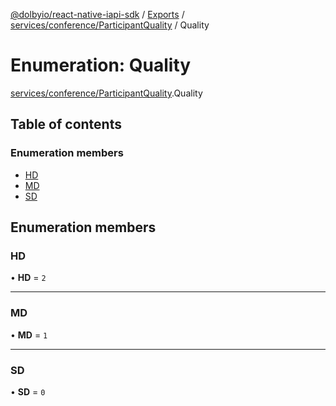 [@dolbyio/react-native-iapi-sdk](../README.md) / [Exports](../modules.md) / [services/conference/ParticipantQuality](../modules/services_conference_ParticipantQuality.md) / Quality

# Enumeration: Quality

[services/conference/ParticipantQuality](../modules/services_conference_ParticipantQuality.md).Quality

## Table of contents

### Enumeration members

- [HD](services_conference_ParticipantQuality.Quality.md#hd)
- [MD](services_conference_ParticipantQuality.Quality.md#md)
- [SD](services_conference_ParticipantQuality.Quality.md#sd)

## Enumeration members

### HD

• **HD** = `2`

___

### MD

• **MD** = `1`

___

### SD

• **SD** = `0`
